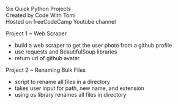 Six Quick Python Projects  
Created by Code With Tomi  
Hosted on freeCodeCamp Youtube channel  
  
Project 1 ~ Web Scraper  
  - build a web scraper to get the user photo from a github profile  
  - use requests and BeautifulSoup libraries  
  - return url of github avatar  
    
Project 2 ~ Renaming Bulk Files  
  - script to rename all files in a directory  
  - takes user input for path, new name, and extension  
  - using os library renames all files in directory